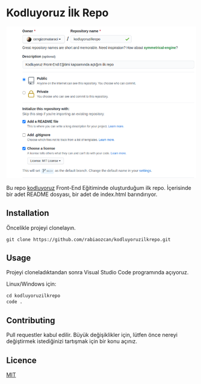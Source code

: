 # Kodluyoruz İlk Repo

![image](image.png)

Bu repo [kodluyoruz](https://kodluyoruz.org) Front-End Eğitiminde oluşturduğum ilk repo. İçerisinde bir adet README dosyası, bir adet de index.html barındırıyor.

## Installation

Öncelikle projeyi clonelayın. 

```
git clone https://github.com/rabiaozcan/kodluyoruzilkrepo.git
```

## Usage

Projeyi cloneladıktandan sonra Visual Studio Code programında açıyoruz.

Linux/Windows için:
```
cd kodluyoruzilkrepo
code .
```

## Contributing

Pull requestler kabul edilir. Büyük değişiklikler için, lütfen önce nereyi değiştirmek istediğinizi tartışmak için bir konu açınız.

## Licence

[MIT](https://choosealicense.com)
